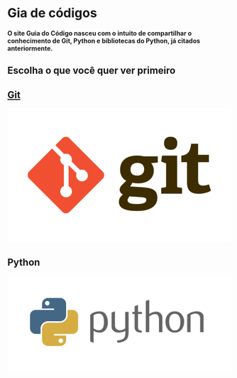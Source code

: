 # Gia de códigos
#### O site Guia do Código nasceu com o intuito de compartilhar o conhecimento de Git, Python e bibliotecas do Python, já citados anteriormente.
## Escolha o que você quer ver primeiro
## [Git](https://guia-do-codigo.github.io/Git/)
![git.png](https://github.com/Memorise-codigos/Morise-codigo/blob/main/git.png)
## Python
![python.png](https://github.com/Memorise-codigos/Morise-codigo/blob/main/python.png?raw=true)
